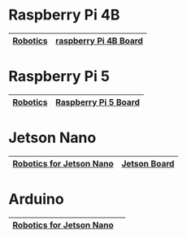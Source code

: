 
#  Raspberry Pi 4B

| [Robotics](./raspberryPi/raspberrypi_4b_robotics.md ) | [raspberry Pi 4B Board](https://www.hiwonder.com) |
|-------------------------------------------------------------------------|---------------------------------------------------|


#  Raspberry Pi 5

| [Robotics](./raspberrypi/raspberrypi_5_robotics.md ) | [Raspberry Pi 5 Board](https://www.hiwonder.com ) |
|------------------------------------------------------|-------------------------------------------------------------------------------------|


#  Jetson Nano

| **[Robotics for Jetson Nano](https://www.hiwonder.com)** | **[Jetson Board](https://www.hiwonder.com)** |
| ------------------------------------------------------------ | ------------------------------------------------------------ |


#  Arduino

| **[Robotics for Jetson Nano](./arduino/index.md)** |  |
|----------------------------------------------------|---------|